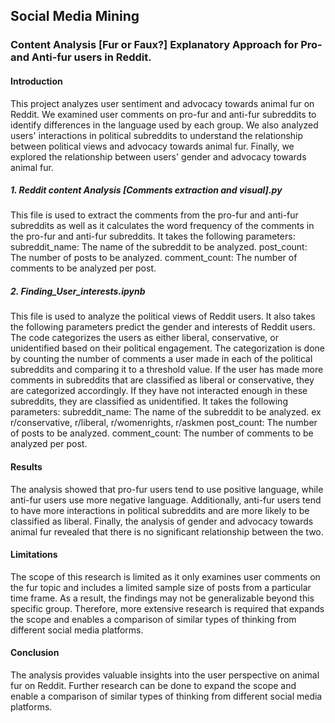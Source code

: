 ## Social Media Mining 


### Content Analysis [Fur or Faux?] Explanatory Approach for Pro- and Anti-fur users in Reddit.

#### Introduction
This project analyzes user sentiment and advocacy towards animal fur on Reddit. We examined user comments on pro-fur and anti-fur subreddits to identify differences in the language used by each group. We also analyzed users' interactions in political subreddits to understand the relationship between political views and advocacy towards animal fur. Finally, we explored the relationship between users' gender and advocacy towards animal fur.

##### 1. Reddit content Analysis [Comments extraction and visual].py

This file is used to extract the comments from the pro-fur and anti-fur subreddits as well as it calculates the word frequency of the comments in the pro-fur and anti-fur subreddits.
It takes the following parameters:
subreddit_name: The name of the subreddit to be analyzed.
post_count: The number of posts to be analyzed.
comment_count: The number of comments to be analyzed per post.


##### 2. Finding_User_interests.ipynb

This file is used to analyze the political views of Reddit users. It also takes the following parameters predict the gender and interests of Reddit users.
The code categorizes the users as either liberal, conservative, or unidentified based on their political engagement. The categorization is done by counting the number of comments a user made in each of the political subreddits and comparing it to a threshold value. If the user has made more comments in subreddits that are classified as liberal or conservative, they are categorized accordingly. If they have not interacted enough in these subreddits, they are classified as unidentified.
It takes the following parameters:
subreddit_name: The name of the subreddit to be analyzed. ex r/conservative, r/liberal, r/womenrights, r/askmen
post_count: The number of posts to be analyzed.
comment_count: The number of comments to be analyzed per post.


#### Results

The analysis showed that pro-fur users tend to use positive language, while anti-fur users use more negative language. Additionally, anti-fur users tend to have more interactions in political subreddits and are more likely to be classified as liberal. Finally, the analysis of gender and advocacy towards animal fur revealed that there is no significant relationship between the two.

#### Limitations

The scope of this research is limited as it only examines user comments on the fur topic and includes a limited sample size of posts from a particular time frame. As a result, the findings may not be generalizable beyond this specific group. Therefore, more extensive research is required that expands the scope and enables a comparison of similar types of thinking from different social media platforms.

#### Conclusion

The analysis provides valuable insights into the user perspective on animal fur on Reddit. Further research can be done to expand the scope and enable a comparison of similar types of thinking from different social media platforms.

